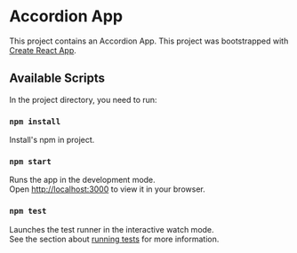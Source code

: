 # Accordion App

This project contains an Accordion App.
This project was bootstrapped with [Create React App](https://github.com/facebook/create-react-app).

## Available Scripts

In the project directory, you need to run:

### `npm install`
Install's npm in project.

### `npm start`

Runs the app in the development mode.\
Open [http://localhost:3000](http://localhost:3000) to view it in your browser.

### `npm test`

Launches the test runner in the interactive watch mode.\
See the section about [running tests](https://facebook.github.io/create-react-app/docs/running-tests) for more information.
